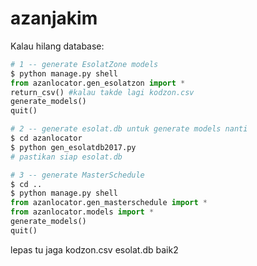 # azanjakim

Kalau hilang database:

```python
# 1 -- generate EsolatZone models
$ python manage.py shell
from azanlocator.gen_esolatzon import *
return_csv() #kalau takde lagi kodzon.csv
generate_models()
quit()

# 2 -- generate esolat.db untuk generate models nanti
$ cd azanlocator
$ python gen_esolatdb2017.py
# pastikan siap esolat.db

# 3 -- generate MasterSchedule
$ cd ..
$ python manage.py shell
from azanlocator.gen_masterschedule import *
from azanlocator.models import *
generate_models()
quit()

```

lepas tu jaga kodzon.csv esolat.db baik2
